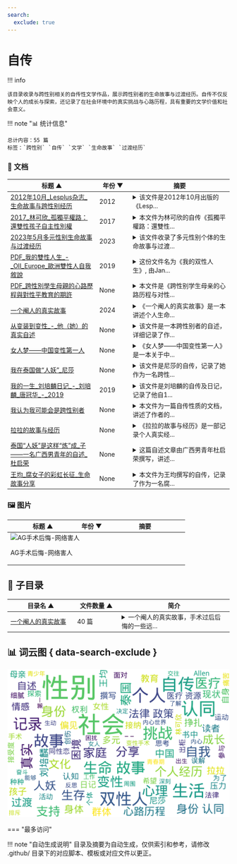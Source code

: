 ```yaml
---
search:
  exclude: true
---
```


# 自传


!!! info

    该目录收录与跨性别相关的自传性文学作品，展示跨性别者的生命故事与过渡经历。自传不仅反映个人的成长与探索，还记录了在社会环境中的真实挑战与心路历程，具有重要的文学价值和社会意义。



!!! note "📊 统计信息"

    总计内容：55 篇
    标签：`跨性别` `自传` `文学` `生命故事` `过渡经历`



### 📄 文档

<table>
<thead><tr>
<th style="width: 40%" data-sortable="true" data-sort-direction="asc" data-sort-type="text">标题 ▲</th>
<th style="width: 15%" data-sortable="true" data-sort-direction="desc" data-sort-type="year">年份 ▼</th>
<th style="width: 45%">摘要</th>
</tr></thead>
<tbody>
<tr data-name="2012年10月_Lesplus杂志_生命故事与跨性别经历" data-year="2012" data-date="2024-11-23 03:17:12">
                <td><a href="2012年10月_Lesplus杂志_生命故事与跨性别经历_page" class="md-button">2012年10月_Lesplus杂志_生命故事与跨性别经历</a></td>
                <td class="year-cell">2012</td>
                <td class="description-cell"><details markdown>
                    <summary>该文件是2012年10月出版的《Lesp...</summary>
                    <div class="description">
                        该文件是2012年10月出版的《Lesplus》杂志中的一篇关于跨性别经历的自传性文章。文章通过一个名为“软嘴唇”的跨性别者的个人故事，探讨了她的身份认同、情感经历以及与女友的关系。文中描述她在青少年时期对性取向的困惑，涉及到她与异性恋社会及家人的关系。具体案例包括她与女友的首次交往、出柜经历，以及在同性恋社群中成立小组进行活动的过程。文章还讨论了跨性别者的社会认同问题、家庭支持、身体认同等多个层面，结合了个人背景与社会环境，展现了跨性别者在自我认同与社会压力之间的挣扎。整体上，文件不仅记录了个人故事，也反映了更广泛的跨性别文化与社会问题。
                        <br>年份：2012
                        <br>收录日期：2024-11-23 03:17:12
                    </div>
                </details></td>
            </tr>
<tr data-name="2017_林可欣_孤獨平權路：還雙性孩子自主性別權" data-year="2017" data-date="2024-11-23 04:58:33">
                <td><a href="2017_林可欣_孤獨平權路：還雙性孩子自主性別權_page" class="md-button">2017_林可欣_孤獨平權路：還雙性孩子自主性別權</a></td>
                <td class="year-cell">2017</td>
                <td class="description-cell"><details markdown>
                    <summary>本文件为林可欣的自传《孤獨平權路：還雙性...</summary>
                    <div class="description">
                        本文件为林可欣的自传《孤獨平權路：還雙性孩子自主性別權》，记录了她作为双性人面对的痛苦与挑战，以及对双性人权利的呼吁与倡导。文章详细描述了她在50岁出柜的心路历程，回忆起自己在儿童时期因为性别身份遭受的手术和身体上的创伤。林可欣在文中提到，自己在童年时期曾接受多次手术，由于缺乏知情同意，父母在医生的引导下被迫做出选择，造成了她一生的痛苦。她强调，双性人的性别选择权应获得尊重，现有医疗系统仍把双性人视为病症。文件中还提到，尽管社会对双性人逐渐有所了解，林可欣依然感受到来自社会的误解与排斥，尤其在法律上对双性人的认知与权益保障尚未到位。她希望通过自身的经历推动更多的人关注双性人权利，并为双性孩子争取自主选择性别的权利。
                        <br>年份：2017
                        <br>收录日期：2024-11-23 04:58:33
                    </div>
                </details></td>
            </tr>
<tr data-name="2023年5月多元性别生命故事与过渡经历" data-year="2023" data-date="2024-11-23 04:21:37">
                <td><a href="2023年5月多元性别生命故事与过渡经历_page" class="md-button">2023年5月多元性别生命故事与过渡经历</a></td>
                <td class="year-cell">2023</td>
                <td class="description-cell"><details markdown>
                    <summary>该文件收录了多元性别个体的生命故事与过渡...</summary>
                    <div class="description">
                        该文件收录了多元性别个体的生命故事与过渡经历，内容深入探讨了跨性别者在生活和身份认同过程中遇到的挑战与成长。文中包括个人叙述，反映了各种生存经历和过渡阶段的情感波动，同时也分享了一些关于医疗资源、法律政策的个人经验和看法。这些故事不只是个人的叙述，也是对社会环境的真实反馈，展示了多元性别群体在面对困境与寻找自我过程中的坚韧与勇气。文件中提及了医疗资源的可获取性、心理支持的重要性，以及在法律和政策环境下生活的体验。
                        <br>年份：2023
                        <br>收录日期：2024-11-23 04:21:37
                    </div>
                </details></td>
            </tr>
<tr data-name="PDF_我的雙性人生_-_OII_Europe_歐洲雙性人自我敘說" data-year="2019" data-date="2024-11-07 19:53:38">
                <td><a href="PDF_我的雙性人生_-_OII_Europe_歐洲雙性人自我敘說_page" class="md-button">PDF_我的雙性人生_-_OII_Europe_歐洲雙性人自我敘說</a></td>
                <td class="year-cell">2019</td>
                <td class="description-cell"><details markdown>
                    <summary>这份文件名为《我的双性人生》, 由Jan...</summary>
                    <div class="description">
                        这份文件名为《我的双性人生》, 由Janik Bastien Charlebois撰写，涉及双性人身份及其相关的个人经历和探讨。文件中包含了多篇由不同人士撰写的生命故事、医疗经验分享、法律政策探讨和社会环境记录，聚焦于双性人在生活中面临的困境与挑战。内容涵盖了从出生开始的医疗介入、亲人的反应、个人的心理斗争，以及社会对双性人身份的误解和偏见。书中反映出在医疗和家庭背景下，双性人常常遭受的各种不公正待遇与心理创伤，例如接受多次不必要的手术、受到医疗暴力等。作者强调，真正需要修复的不是双性人的身体，而是整个社会对他们的认知和接受度。通过对不同双性人故事的汇集，文件有助于提供对双性人身份更深刻的理解和支持。
                        <br>年份：2019
                        <br>收录日期：2024-11-07 19:53:38
                    </div>
                </details></td>
            </tr>
<tr data-name="PDF_跨性別學生母親的心路歷程與對性平教育的期許" data-year="None" data-date="2024-11-07 18:46:42">
                <td><a href="PDF_跨性別學生母親的心路歷程與對性平教育的期許_page" class="md-button">PDF_跨性別學生母親的心路歷程與對性平教育的期許</a></td>
                <td class="year-cell">None</td>
                <td class="description-cell"><details markdown>
                    <summary>本文件是《跨性别学生母亲的心路历程与对性...</summary>
                    <div class="description">
                        本文件是《跨性别学生母亲的心路历程与对性平教育的期许》的自传性质的文章。作者简丽娟作为一位母亲，分享了她的孩子Allen在青春期出柜的经历以及作为家长的感受与挣扎。文件描述了Allen自我认同为跨性别后所经历的内心冲突与痛苦，以及母亲在支持孩子身份认同过程中的心理变化。文章中提到母亲最初接到Allen的求助信息时的震惊与担忧，以及与丈夫的沟通如何帮助缓解了家庭的紧张气氛。简丽娟还分享了对自身教育经验的反思，强调家庭教育在性别认同问题上的重要性，并呼吁社会对性别平等教育的重视，指出“我们自己摸索出来的知识可能会有不正确的认知。”整体而言，文章体现了亲子关系的紧密以及社会教育缺失对个体成长的影响。
                        <br>年份：None
                        <br>收录日期：2024-11-07 18:46:42
                    </div>
                </details></td>
            </tr>
<tr data-name="一个阉人的真实故事" data-year="2024" data-date="2024-12-13 05:32:01">
                <td><a href="一个阉人的真实故事_page" class="md-button">一个阉人的真实故事</a></td>
                <td class="year-cell">2024</td>
                <td class="description-cell"><details markdown>
                    <summary>《一个阉人的真实故事》是一本讲述个人生命...</summary>
                    <div class="description">
                        《一个阉人的真实故事》是一本讲述个人生命故事的自传文献，聚焦于一位跨性别者的真实过渡经历以及其生活中的挑战与心路历程。书中详尽描述了作者在性别认同与身体转变过程中的各种感受，包括对自身身份的探索、社会接纳度的感受以及个人在医疗上所经历的各种挑战。作者通过细腻的笔触传达了对生存的思考，积极应对身体与心理上的变化，同时也反映了社会对跨性别者的偏见和接受度，揭示了人性与社会的复杂交织。整本书不仅是对个人经历的记录，也是对社会环境的深刻反思，旨在引导读者理解跨性别者所面临的现实困境与挣扎。
                        <br>年份：2024
                        <br>收录日期：2024-12-13 05:32:01
                    </div>
                </details></td>
            </tr>
<tr data-name="从变装到变性_-_他（她）的真实自述" data-year="None" data-date="2024-12-13 05:32:01">
                <td><a href="从变装到变性_-_他（她）的真实自述_page" class="md-button">从变装到变性_-_他（她）的真实自述</a></td>
                <td class="year-cell">None</td>
                <td class="description-cell"><details markdown>
                    <summary>该文件是一本跨性别者的自述，详细记录了作...</summary>
                    <div class="description">
                        该文件是一本跨性别者的自述，详细记录了作者在变性过程中的心路历程以及术后的现实困境。文中描述了变性前的经历，包括穿着束裤、手法使用等，作者分享了多年来的变装经验与个人感受。作者提到，变性带来的不仅仅是身体上的变化，更多的是社会与人际关系的挑战。术后，作者直面了来自社会、家庭和朋友的拒绝，工作与生活的困扰，以及对自我身份认同的深刻反思。内容中提到作者在泰国进行变性手术后的后悔，以及与前女友与女性朋友之间复杂的互动关系，描述了现今的生活状态与为了生存而接纳的角色。文中还包括作者对其他想要变性的人的警示，建议他们在做出选择之前好好思考。
                        <br>年份：None
                        <br>收录日期：2024-12-13 05:32:01
                    </div>
                </details></td>
            </tr>
<tr data-name="女人梦——中国变性第一人" data-year="None" data-date="2024-12-13 05:32:01">
                <td><a href="女人梦——中国变性第一人_page" class="md-button">女人梦——中国变性第一人</a></td>
                <td class="year-cell">None</td>
                <td class="description-cell"><details markdown>
                    <summary>《女人梦——中国变性第一人》是一本关于中...</summary>
                    <div class="description">
                        《女人梦——中国变性第一人》是一本关于中国第一位变性女性的自传，详细记录了她的生命故事和过渡经历。书中通过细腻的文字呈现了作者从青春期到决定变性手术的心路历程，涉及到的内心挣扎、社会压力以及在家庭、工作中面临的各种挑战。这位变性女性分享了她的真实感受，描述了对于身份认同的追寻以及在变迁过程中所获得的支持与反对。书中也探讨了跨性别运动在中国的发展和面临的法律、社会环境问题，为读者提供了关于跨性别群体在中国生存现状的深刻见解。
                        <br>年份：None
                        <br>收录日期：2024-12-13 05:32:01
                    </div>
                </details></td>
            </tr>
<tr data-name="我在泰国做“人妖”_尼莎" data-year="None" data-date="2024-12-13 05:32:01">
                <td><a href="我在泰国做“人妖”_尼莎_page" class="md-button">我在泰国做“人妖”_尼莎</a></td>
                <td class="year-cell">None</td>
                <td class="description-cell"><details markdown>
                    <summary>该文件是尼莎的自传，记录了她作为一名跨性...</summary>
                    <div class="description">
                        该文件是尼莎的自传，记录了她作为一名跨性别者（“人妖”）在泰国的生活与经历。文件中描述了尼莎从小在农村的生活背景，以及为了生存而走上成为“人妖”的道路。她详细叙述了自己在父亲的陪伴下前往泰国求生的艰辛，提到为了达到理想的女性外形，她不得不注射激素并接受体形与舞蹈训练。尼莎反映了作为跨性别者的社会压力，描述了在演艺圈的竞争与艰难，同时也揭露了经济困境对她及她周围人的深远影响。整篇记录不仅提供了个人的自述，也映射了跨性别者在社会中生存的真实现状和挑战。
                        <br>年份：None
                        <br>收录日期：2024-12-13 05:32:01
                    </div>
                </details></td>
            </tr>
<tr data-name="我的一生_刘培麟日记_-_刘培麟_唐冠华_-_2019" data-year="2019" data-date="2024-12-13 05:32:01">
                <td><a href="我的一生_刘培麟日记_-_刘培麟_唐冠华_-_2019_page" class="md-button">我的一生_刘培麟日记_-_刘培麟_唐冠华_-_2019</a></td>
                <td class="year-cell">2019</td>
                <td class="description-cell"><details markdown>
                    <summary>该文件是刘培麟的自传及日记，记录了他自1...</summary>
                    <div class="description">
                        该文件是刘培麟的自传及日记，记录了他自1956年出生以来的生活经历与心理变化。刘培麟自幼便立志写日记，记录下自己的点滴，以此作为生活的精神支柱。自述中提到，刘培麟为男性，但其内心深处渴望以女性身份生活，经历了许多社会的不理解与排斥。在文件中，他详细回顾了自己的成长历程，从养父母的抚养、青少年时期的困扰、参与社会政治活动，到后来经历的种种磨难，包括1993年因自身性别认同问题经历的种种心理与社会上的挑战。刘培麟藉由写作与日记记录他对生活的反思和对未来的希望，尤其是对自己身份的探索与自我接受。文件中提及了其与周围人物的交往、对家庭的责任感、以及在社会变迁中的孤独感和奋斗精神，生动地呈现出一名跨性别者的生活现状与内心世界。
                        <br>年份：2019
                        <br>收录日期：2024-12-13 05:32:01
                    </div>
                </details></td>
            </tr>
<tr data-name="我认为我可能会是跨性别者" data-year="None" data-date="2024-11-02 02:29:50">
                <td><a href="我认为我可能会是跨性别者_page" class="md-button">我认为我可能会是跨性别者</a></td>
                <td class="year-cell">None</td>
                <td class="description-cell"><details markdown>
                    <summary>本文件为一篇自传性质的文档，讲述了作者的...</summary>
                    <div class="description">
                        本文件为一篇自传性质的文档，讲述了作者的个人经历和对跨性别身份的探索。通过作者的第一人称叙述，读者能够更加深入地了解到跨性别者在生活中的挑战与成长过程。文件中提到了一些个人经历如自我认同的觉醒、过渡过程中面临的医疗和社会问题，以及对未来的希望与期待。此文档不仅展现了个人的心理变化，也反映出跨性别群体在当今社会中的生存现状和对平等权利的渴求。
                        <br>年份：None
                        <br>收录日期：2024-11-02 02:29:50
                    </div>
                </details></td>
            </tr>
<tr data-name="拉拉的故事与经历" data-year="None" data-date="2024-11-23 03:18:44">
                <td><a href="拉拉的故事与经历_page" class="md-button">拉拉的故事与经历</a></td>
                <td class="year-cell">None</td>
                <td class="description-cell"><details markdown>
                    <summary>《拉拉的故事与经历》是一部记录个人真实经...</summary>
                    <div class="description">
                        《拉拉的故事与经历》是一部记录个人真实经历的自传性文学作品。在这篇文章中，作者深入探讨了自己作为拉拉的身份认同与成长过程中的挑战与奋斗。作者通过自己的故事，分享了在成长过程中面对社会偏见的真实感受，以及在自我接纳和寻求认同的过程中所经历的情感波动。作品中包括了与家庭关系、友谊及对爱的理解等方面的生动描写，为读者提供了一个多元化的视角，帮助读者更好地理解拉拉群体的内心世界和独特经历。文中还可能谈及反抗传统性别角色的勇气，以及如何在文化背景中找到自我。
                        <br>年份：None
                        <br>收录日期：2024-11-23 03:18:44
                    </div>
                </details></td>
            </tr>
<tr data-name="泰国“人妖”是这样“炼”成_子——一名广西男青年的自述_杜启荣" data-year="None" data-date="2024-12-13 05:32:01">
                <td><a href="泰国“人妖”是这样“炼”成_子——一名广西男青年的自述_杜启荣_page" class="md-button">泰国“人妖”是这样“炼”成_子——一名广西男青年的自述_杜启荣</a></td>
                <td class="year-cell">None</td>
                <td class="description-cell"><details markdown>
                    <summary>这篇自述文章由广西男青年杜启荣撰写，讲述...</summary>
                    <div class="description">
                        这篇自述文章由广西男青年杜启荣撰写，讲述了他在泰国性别认同和人妖文化体验的心路历程。作者详细描绘了自己的生活、挣扎和对性别身份的思考，透过个人故事展示了跨性别者在社会中的种种挑战与追求。他描述了自己如何在传统观念和个人认同之间找到平衡，并以“人妖”身份在泰国的生活经历为切入点，探讨了跨性别访客在文化适应和自我认同中的复杂情感。文中不仅有对个人过渡经历的细腻描写，也反映出社会对跨性别者的误解与接受，展现出生存现状的真实记录。
                        <br>年份：None
                        <br>收录日期：2024-12-13 05:32:01
                    </div>
                </details></td>
            </tr>
<tr data-name="王均_腐女子的彩虹长征_生命故事分享" data-year="None" data-date="2024-11-23 02:21:35">
                <td><a href="王均_腐女子的彩虹长征_生命故事分享_page" class="md-button">王均_腐女子的彩虹长征_生命故事分享</a></td>
                <td class="year-cell">None</td>
                <td class="description-cell"><details markdown>
                    <summary>本文件为王均撰写的自传，记录了作为一名腐...</summary>
                    <div class="description">
                        本文件为王均撰写的自传，记录了作为一名腐女子从青春到成年过程中参与同志运动的心路历程。王均分享了自己是如何从初中时对BL文化的初步接触，到逐步意识到同性恋群体所面临的挑战和社会压力，并最终决定投入到同运的事业中。文中提及了个人在家庭和社会中遭遇的恐同及歧视，例如在家庭聚会上与亲戚的冲突以及在学校中回应对同性恋的偏见。王均也讲述了她在国立中山大学担任性别友善社社长期间的经历，包括积极组织校园活动，以提升同学们对性少数群体的认知和支持。文件最后强调了尽管社会有所进步，但仍需继续努力推动平权，确保每一个人都能不因性别或性取向而受到歧视。王均相信参与和表达对LGBT+权益的支持，能够带来积极的社会变革。
                        <br>年份：None
                        <br>收录日期：2024-11-23 02:21:35
                    </div>
                </details></td>
            </tr>
</tbody>
</table>


### 🖼️ 图片

<table>
<thead><tr>
<th style="width: 40%" data-sortable="true" data-sort-direction="asc" data-sort-type="text">标题 ▲</th>
<th style="width: 15%" data-sortable="true" data-sort-direction="desc" data-sort-type="year">年份 ▼</th>
<th style="width: 45%">摘要</th>
</tr></thead>
<tbody>
<tr class="image-row">
                <td colspan="3">
                    <div class="image-item">
                        <img src="AG手术后悔-网络害人.jpg" alt="AG手术后悔-网络害人" />
                        <p>AG手术后悔-网络害人</p>
                    </div>
                </td>
            </tr>
</tbody>
</table>


## 📁 子目录

<table>
<thead><tr>
<th style="width: 30%" data-sortable="true" data-sort-direction="asc" data-sort-type="text">目录名 ▲</th>
<th style="width: 20%" data-sortable="true" data-sort-direction="asc" data-sort-type="text">文件数量 ▲</th>
<th style="width: 50%">简介</th>
</tr></thead>
<tbody>
<tr data-name="一个阉人的真实故事" data-count="40" data-date="0000-00-00">
                <td><a href="一个阉人的真实故事" class="md-button">一个阉人的真实故事</a></td>
                <td class="count-cell">40 篇</td>
                <td class="description-cell"><details markdown>
                    <summary>一个阉人的真实故事，手术过后后悔的一些远...</summary>
                    <div class="description">
                        一个阉人的真实故事，手术过后后悔的一些远古记录
                        <br>文件数量：40 篇
                    </div>
                </details></td>
            </tr>
</tbody>
</table>


## 📊 词云图 { data-search-exclude }

![词云图](abstracts_wordcloud.png)


<script>
const sortFunctions = {
    year: (a, b, direction) => {
        a = a === '未知' ? '0000' : a;
        b = b === '未知' ? '0000' : b;
        return direction === 'desc' ? b.localeCompare(a) : a.localeCompare(b);
    },
    count: (a, b, direction) => {
        const aNum = parseInt(a.match(/\d+/)?.[0] || '0');
        const bNum = parseInt(b.match(/\d+/)?.[0] || '0');
        return direction === 'desc' ? bNum - aNum : aNum - bNum;
    },
    text: (a, b, direction) => {
        return direction === 'desc' 
            ? b.localeCompare(a, 'zh-CN') 
            : a.localeCompare(b, 'zh-CN');
    }
};

document.addEventListener('DOMContentLoaded', function() {
    document.querySelectorAll('th[data-sortable="true"]').forEach(th => {
        th.style.cursor = 'pointer';
        th.addEventListener('click', () => sortTable(th));
        
        if (th.getAttribute('data-sort-direction')) {
            sortTable(th, true);
        }
    });
});

function sortTable(th, isInitial = false) {
    const table = th.closest('table');
    const tbody = table.querySelector('tbody');
    const colIndex = Array.from(th.parentNode.children).indexOf(th);
    
    // Store original rows with their sort values
    const rowsWithValues = Array.from(tbody.querySelectorAll('tr')).map(row => ({
        element: row,
        value: row.children[colIndex].textContent.trim(),
        html: row.innerHTML
    }));
    
    // Toggle or set initial sort direction
    const currentDirection = th.getAttribute('data-sort-direction');
    const direction = isInitial ? currentDirection : (currentDirection === 'desc' ? 'asc' : 'desc');
    
    // Update sort indicators
    th.closest('tr').querySelectorAll('th').forEach(header => {
        if (header !== th) {
            header.textContent = header.textContent.replace(/ [▼▲]$/, '');
            header.removeAttribute('data-sort-direction');
        }
    });
    
    th.textContent = th.textContent.replace(/ [▼▲]$/, '') + (direction === 'desc' ? ' ▼' : ' ▲');
    th.setAttribute('data-sort-direction', direction);
    
    // Get sort function based on column type
    const sortType = th.getAttribute('data-sort-type') || 'text';
    const sortFn = sortFunctions[sortType] || sortFunctions.text;
    
    // Sort rows
    rowsWithValues.sort((a, b) => sortFn(a.value, b.value, direction));
    
    // Clear and rebuild tbody
    tbody.innerHTML = '';
    rowsWithValues.forEach(row => {
        const tr = document.createElement('tr');
        tr.innerHTML = row.html;
        tbody.appendChild(tr);
    });
}

</script>
 

<div class="grid" markdown>

=== "最多访问"



</div>


!!! note "自动生成说明"
    目录及摘要为自动生成，仅供索引和参考，请修改 .github/ 目录下的对应脚本、模板或对应文件以更正。
